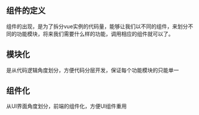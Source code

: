 ## 组件的定义
组件的出现，是为了拆分vue实例的代码量，能够让我们以不同的组件，来划分不同的功能模块，将来我们需要什么样的功能，调用相应的组件就可以了。

## 模块化
是从代码逻辑角度划分，方便代码分层开发，保证每个功能模块的只能单一

## 组件化
从UI界面角度划分，前端的组件化，方便UI组件重用